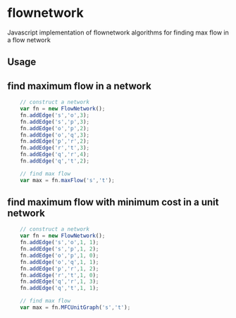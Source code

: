 # flownetwork
Javascript implementation of flownetwork algorithms for finding max flow in a flow network


## Usage
## find maximum flow in a network

```javascript
	// construct a network
	var fn = new FlowNetwork();
	fn.addEdge('s','o',3);
	fn.addEdge('s','p',3);
	fn.addEdge('o','p',2);
	fn.addEdge('o','q',3);
	fn.addEdge('p','r',2);
	fn.addEdge('r','t',3);
	fn.addEdge('q','r',4);
	fn.addEdge('q','t',2);	

	// find max flow
	var max = fn.maxFlow('s','t');
```

## find maximum flow with minimum cost in a unit network

```javascript
	// construct a network
	var fn = new FlowNetwork();
	fn.addEdge('s','o',1, 1);
	fn.addEdge('s','p',1, 2);
	fn.addEdge('o','p',1, 0);
	fn.addEdge('o','q',1, 1);
	fn.addEdge('p','r',1, 2);
	fn.addEdge('r','t',1, 0);
	fn.addEdge('q','r',1, 3);
	fn.addEdge('q','t',1, 1);

	// find max flow
	var max = fn.MFCUnitGraph('s','t');
```